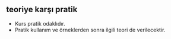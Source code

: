 ## teoriye karşı pratik


- Kurs pratik odaklıdır.
- Pratik kullanım ve örneklerden sonra ilgili teori de verilecektir.
